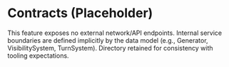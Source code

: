 # Contracts (Placeholder)

This feature exposes no external network/API endpoints. Internal service boundaries are defined implicitly by the data model (e.g., Generator, VisibilitySystem, TurnSystem). Directory retained for consistency with tooling expectations.

